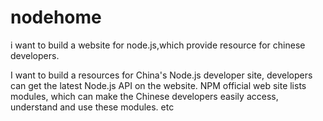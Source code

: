nodehome
========

i want to build a website for node.js,which provide resource for chinese developers.


I want to build a resources for China's Node.js developer site, developers can get the latest Node.js API on the website.
NPM official web site lists modules, which can make the Chinese developers easily access, understand and use these modules.
etc
